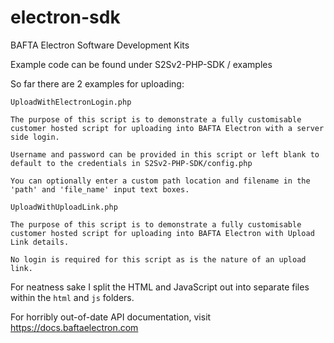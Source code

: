# electron-sdk
BAFTA Electron Software Development Kits

Example code can be found under S2Sv2-PHP-SDK / examples

So far there are 2 examples for uploading:

`UploadWithElectronLogin.php`
```
The purpose of this script is to demonstrate a fully customisable customer hosted script for uploading into BAFTA Electron with a server side login.

Username and password can be provided in this script or left blank to default to the credentials in S2Sv2-PHP-SDK/config.php
		
You can optionally enter a custom path location and filename in the 'path' and 'file_name' input text boxes.
```

`UploadWithUploadLink.php`
```
The purpose of this script is to demonstrate a fully customisable customer hosted script for uploading into BAFTA Electron with Upload Link details.

No login is required for this script as is the nature of an upload link.
```

For neatness sake I split the HTML and JavaScript out into separate files within the `html` and `js` folders.

For horribly out-of-date API documentation, visit https://docs.baftaelectron.com
